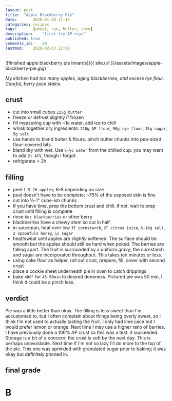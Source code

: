 ```yaml
---
layout: post
title: 	"Apple Blackberry Pie"
date:		2020-01-28 11:19
categories:	recipes
tags:		[wheat, rye, butter, corn] 
description: 	"first try AP->rye"
published: true
comments_id:	20
lastmod:	2020-02-03 12:00
---
```

![finished apple blackberry pie innards]({{ site.url }}/assets/images/apple-blackberry-pie.jpg)

_My kitchen had too many apples, aging blackberries, and excess rye flour. Careful, berry juice stains._

## crust

* cut into small cubes `225g butter`
* freeze or defrost slightly if frozen
* fill measuring cup with ~1c water, add ice to chill
* whisk together dry ingredients: `210g AP flour`, `90g rye flour`, `15g sugar`, `5g salt`
* use hands to blend butter & flours. pinch butter chunks into pea-sized flour-covered bits
* blend dry with wet. Use `¼-½c water` from the chilled cup. you may want to add `2t ACV`, though I forgot.
* refrigerate > 2h

## filling

* peel `1.5-2# apples`; 6-8 depending on size
* peel doesn't have to be complete; ~75% of the exposed skin is fine
* cut into ½-1" cube-ish chunks
* if you have time, prep the bottom crust and chill. if not, wait to prep crust until filling is complete
* rinse `6oz blackberries` or other berry
* blackberries have a chewy stem so cut in half
* in saucepan, heat over low `3T cornstarch`, `3T citrus juice`, `5-10g salt`, `2 spoonfuls honey`, `¼c sugar`
* heat/sweat until apples are _slightly_ softened. The surface should be smooth but the apples should still be hard when poked. The berries are falling apart. The fruit is surrounded by a uniform gravy; the cornstarch and sugar are incorporated throughout. This takes ten minutes or less. 
* using cake flour as helper, roll out crust, prepare, fill, cover with second crust
* place a cookie sheet underneath pie in oven to catch drippings
* bake `400°` for `45-50min` to desired doneness. Pictured pie was 50 min, I think it could be a pinch less.

## verdict

Pie was a little better than okay. The filling is less sweet than I'm accustomed to, but I often complain about things being overly sweet, so I think I'm not used to actually tasting the fruit. I only had lime juice but I would prefer lemon or orange. Next time I may use a higher ratio of berries. I have previously done a 100% AP crust so this was a test: it succeeded. Storage is a bit of a concern; the crust is soft by the next day. This is perhaps unavoidable. Next time if I'm not so lazy I'll do more to the top of the pie. This one was sprinkled with granulated sugar prior to baking; it was okay but definitely phoned in. 

## final grade

# B


